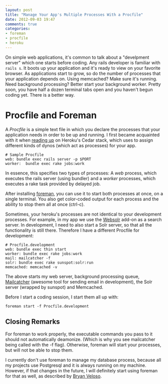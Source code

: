 ```yaml
---
layout: post
title: "Manage Your App's Multiple Processes With a Procfile"
date: 2012-09-03 19:47
comments: true
categories:
- foreman
- procfile
- heroku
---
```


On simple web applications, it's common to talk about a "develpment server" which one starts before coding. Any rails developer is familiar with ```rails s```. It boots up your application and it's ready to view on
your favorite browser. As applications start to grow, so do the number of processes that your application depends on. Using memcached? Make sure it's running. Need background processing? Better start your background worker. Pretty soon, you have half a dozen terminal tabs open and you haven't begun coding yet. There is a better way.

<!-- more -->

# Procfile and Foreman

A *Procfile* is a simple text file in which you declare the processes that your application needs in order to be up and running. I first became acquainted with it when [reading up][1] on Heroku's Cedar stack, which uses to assign different kinds of dynos (which act as processes) for your app.

```
# Sample Procfile
web: bundle exec rails server -p $PORT
worker:  bundle exec rake jobs:work
```

In essence, this specifies two types of processes: A *web* process, which executes the rails server (using bundler) and a *worker* processes, which executes a rake task provided by delayed job.

After installing [foreman][2], you can use it to start both processes at once, on a single terminal. You also get color-coded output for each process and the ability to stop them all at once (ctrl-c).

Sometimes, your heroku's processes are not identical to your development processes. For example, in my app we use the [Websolr][3] add-on as a search server. In development, I need to also start a Solr server, so that all the functionality is still there. Therefore I have a different Procfile for development:

```
# Procfile.development
web: bundle exec thin start
worker: bundle exec rake jobs:work
mail: mailcatcher -f
solr: bundle exec rake sunspot:solr:run
memcached: memcached -v
```
The above starts my web server, background processing queue, [Mailcatcher][4] (awesome tool for sending email in development), the Solr server (wrapped by sunspot) and Memcached.

Before I start a coding session, I start them all up with:

```
foreman start -f Procfile.development
```

## Closing Remarks

For foreman to work properly, the executable commands you pass to it should not automatically deamonize. (Which is why you see mailcatcher being called with the -f flag). Otherwise, foreman will start your processes, but will not be able to stop them.

I currently don't use foreman to manage my database process, because all my projects use Postgresql and it is always running on my machine. However, if that changes in the future, I will definitely start using foreman for that as well, as described by [Bryan Veloso][5].

[1]: https://devcenter.heroku.com/articles/procfile/
[2]: https://github.com/ddollar/foreman
[3]: https://addons.heroku.com/websolr
[4]: http://mailcatcher.me/
[5]: http://avalonstar.com/journal/2012/jan/01/on-foreman-and-procfiles/
